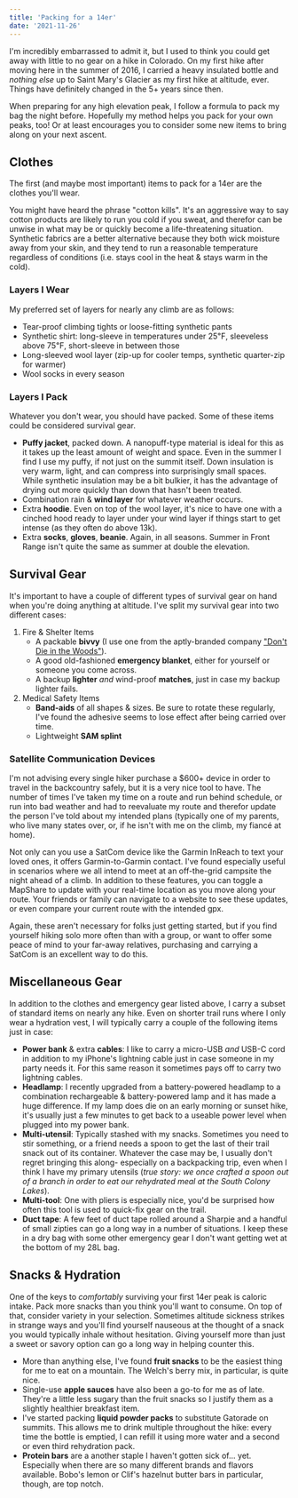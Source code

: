 ```yaml
---
title: 'Packing for a 14er'
date: '2021-11-26'
---
```


I'm incredibly embarrassed to admit it, but I used to think you could get away with little to no gear on a hike in Colorado. On my first hike after moving here in the summer of 2016, I carried a heavy insulated bottle and _nothing else_ up to Saint Mary's Glacier as my first hike at altitude, ever. Things have definitely changed in the 5+ years since then.

When preparing for any high elevation peak, I follow a formula to pack my bag the night before. Hopefully my method helps you pack for your own peaks, too! Or at least encourages you to consider some new items to bring along on your next ascent.

## Clothes

The first (and maybe most important) items to pack for a 14er are the clothes you'll wear.

You might have heard the phrase "cotton kills". It's an aggressive way to say cotton products are likely to run you cold if you sweat, and therefor can be unwise in what may be or quickly become a life-threatening situation. Synthetic fabrics are a better alternative because they both wick moisture away from your skin, and they tend to run a reasonable temperature regardless of conditions (i.e. stays cool in the heat & stays warm in the cold).

### Layers I Wear

My preferred set of layers for nearly any climb are as follows:

- Tear-proof climbing tights or loose-fitting synthetic pants
- Synthetic shirt: long-sleeve in temperatures under 25℉, sleeveless above 75℉, short-sleeve in between those
- Long-sleeved wool layer (zip-up for cooler temps, synthetic quarter-zip for warmer)
- Wool socks in every season

### Layers I Pack

Whatever you don't wear, you should have packed. Some of these items could be considered survival gear.

- **Puffy jacket**, packed down. A nanopuff-type material is ideal for this as it takes up the least amount of weight and space. Even in the summer I find I use my puffy, if not just on the summit itself. Down insulation is very warm, light, and can compress into surprisingly small spaces. While synthetic insulation may be a bit bulkier, it has the advantage of drying out more quickly than down that hasn't been treated.
- Combination rain & **wind layer** for whatever weather occurs.
- Extra **hoodie**. Even on top of the wool layer, it's nice to have one with a cinched hood ready to layer under your wind layer if things start to get intense (as they often do above 13k).
- Extra **socks**, **gloves**, **beanie**. Again, in all seasons. Summer in Front Range isn't quite the same as summer at double the elevation.

## Survival Gear

It's important to have a couple of different types of survival gear on hand when you're doing anything at altitude. I've split my survival gear into two different cases:

1. Fire & Shelter Items
   - A packable **bivvy** (I use one from the aptly-branded company ["Don't Die in the Woods"](https://dontdieinthewoods.com)).
   - A good old-fashioned **emergency blanket**, either for yourself or someone you come across.
   - A backup **lighter** _and_ wind-proof **matches**, just in case my backup lighter fails.
2. Medical Safety Items
   - **Band-aids** of all shapes & sizes. Be sure to rotate these regularly, I've found the adhesive seems to lose effect after being carried over time.
   - Lightweight **SAM splint**

### Satellite Communication Devices

I'm not advising every single hiker purchase a $600+ device in order to travel in the backcountry safely, but it is a very nice tool to have. The number of times I've taken my time on a route and run behind schedule, or run into bad weather and had to reevaluate my route and therefor update the person I've told about my intended plans (typically one of my parents, who live many states over, or, if he isn't with me on the climb, my fiancé at home).

Not only can you use a SatCom device like the Garmin InReach to text your loved ones, it offers Garmin-to-Garmin contact. I've found especially useful in scenarios where we all intend to meet at an off-the-grid campsite the night ahead of a climb. In addition to these features, you can toggle a MapShare to update with your real-time location as you move along your route. Your friends or family can navigate to a website to see these updates, or even compare your current route with the intended gpx.

Again, these aren't necessary for folks just getting started, but if you find yourself hiking solo more often than with a group, or want to offer some peace of mind to your far-away relatives, purchasing and carrying a SatCom is an excellent way to do this.

## Miscellaneous Gear

In addition to the clothes and emergency gear listed above, I carry a subset of standard items on nearly any hike. Even on shorter trail runs where I only wear a hydration vest, I will typically carry a couple of the following items just in case:

- **Power bank** & extra **cables**: I like to carry a micro-USB _and_ USB-C cord in addition to my iPhone's lightning cable just in case someone in my party needs it. For this same reason it sometimes pays off to carry two lightning cables.
- **Headlamp**: I recently upgraded from a battery-powered headlamp to a combination rechargeable & battery-powered lamp and it has made a huge difference. If my lamp does die on an early morning or sunset hike, it's usually just a few minutes to get back to a useable power level when plugged into my power bank.
- **Multi-utensil**: Typically stashed with my snacks. Sometimes you need to stir something, or a friend needs a spoon to get the last of their trail snack out of its container. Whatever the case may be, I usually don't regret bringing this along- especially on a backpacking trip, even when I think I have my primary utensils (_true story: we once crafted a spoon out of a branch in order to eat our rehydrated meal at the South Colony Lakes_).
- **Multi-tool**: One with pliers is especially nice, you'd be surprised how often this tool is used to quick-fix gear on the trail.
- **Duct tape**: A few feet of duct tape rolled around a Sharpie and a handful of small zipties can go a long way in a number of situations. I keep these in a dry bag with some other emergency gear I don't want getting wet at the bottom of my 28L bag.

## Snacks & Hydration

One of the keys to _comfortably_ surviving your first 14er peak is caloric intake. Pack more snacks than you think you'll want to consume. On top of that, consider variety in your selection. Sometimes altitude sickness strikes in strange ways and you'll find yourself nauseous at the thought of a snack you would typically inhale without hesitation. Giving yourself more than just a sweet or savory option can go a long way in helping counter this.

- More than anything else, I've found **fruit snacks** to be the easiest thing for me to eat on a mountain. The Welch's berry mix, in particular, is quite nice.
- Single-use **apple sauces** have also been a go-to for me as of late. They're a little less sugary than the fruit snacks so I justify them as a slightly healthier breakfast item.
- I've started packing **liquid powder packs** to substitute Gatorade on summits. This allows me to drink multiple throughout the hike: every time the bottle is emptied, I can refill it using more water and a second or even third rehydration pack.
- **Protein bars** are a another staple I haven't gotten sick of... yet. Especially when there are so many different brands and flavors available. Bobo's lemon or Clif's hazelnut butter bars in particular, though, are top notch.
